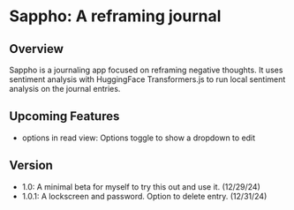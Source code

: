 # Sappho: A reframing journal

## Overview
Sappho is a journaling app focused on reframing negative thoughts. It uses sentiment analysis with HuggingFace Transformers.js to run local sentiment analysis on the journal entries.

## Upcoming Features
- options in read view: Options toggle to show a dropdown to edit

## Version
- 1.0: A minimal beta for myself to try this out and use it. (12/29/24)
- 1.0.1: A lockscreen and password. Option to delete entry. (12/31/24)
